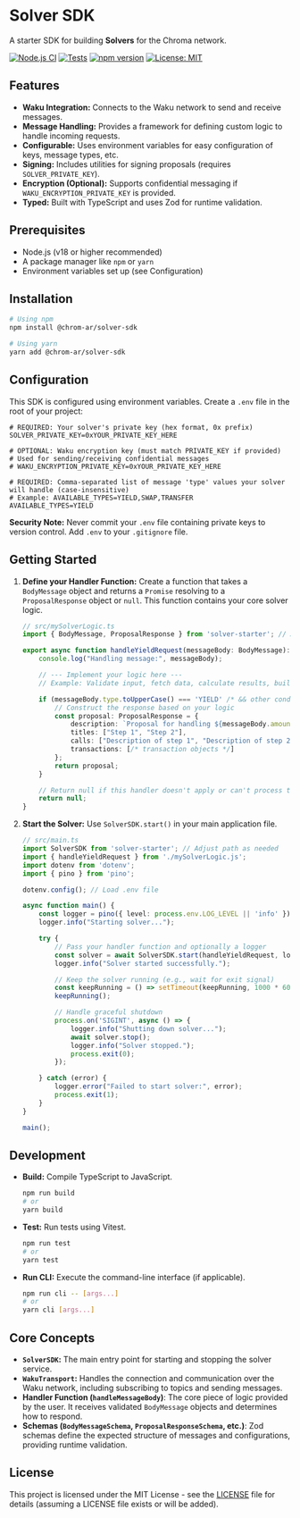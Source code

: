 # Solver SDK

A starter SDK for building **Solvers** for the Chroma network.

[![Node.js CI](https://github.com/actions/workflows/node.js.yml/badge.svg)](https://github.com/actions/workflows/node.js.yml) <!-- Placeholder: Replace with actual CI badge -->
[![Tests](https://img.shields.io/badge/tests-passing-brightgreen)](...) <!-- Placeholder: Replace with actual test coverage badge -->
[![npm version](https://badge.fury.io/js/solver-starter.svg)](https://badge.fury.io/js/solver-starter) <!-- Placeholder: Update if published -->
[![License: MIT](https://img.shields.io/badge/License-MIT-yellow.svg)](https://opensource.org/licenses/MIT)


## Features

*   **Waku Integration:** Connects to the Waku network to send and receive messages.
*   **Message Handling:** Provides a framework for defining custom logic to handle incoming requests.
*   **Configurable:** Uses environment variables for easy configuration of keys, message types, etc.
*   **Signing:** Includes utilities for signing proposals (requires `SOLVER_PRIVATE_KEY`).
*   **Encryption (Optional):** Supports confidential messaging if `WAKU_ENCRYPTION_PRIVATE_KEY` is provided.
*   **Typed:** Built with TypeScript and uses Zod for runtime validation.

## Prerequisites

*   Node.js (v18 or higher recommended)
*   A package manager like `npm` or `yarn`
*   Environment variables set up (see Configuration)

## Installation

```bash
# Using npm
npm install @chrom-ar/solver-sdk

# Using yarn
yarn add @chrom-ar/solver-sdk
```

## Configuration

This SDK is configured using environment variables. Create a `.env` file in the root of your project:

```dotenv
# REQUIRED: Your solver's private key (hex format, 0x prefix)
SOLVER_PRIVATE_KEY=0xYOUR_PRIVATE_KEY_HERE

# OPTIONAL: Waku encryption key (must match PRIVATE_KEY if provided)
# Used for sending/receiving confidential messages
# WAKU_ENCRYPTION_PRIVATE_KEY=0xYOUR_PRIVATE_KEY_HERE

# REQUIRED: Comma-separated list of message 'type' values your solver will handle (case-insensitive)
# Example: AVAILABLE_TYPES=YIELD,SWAP,TRANSFER
AVAILABLE_TYPES=YIELD
```


**Security Note:** Never commit your `.env` file containing private keys to version control. Add `.env` to your `.gitignore` file.

## Getting Started

1.  **Define your Handler Function:** Create a function that takes a `BodyMessage` object and returns a `Promise` resolving to a `ProposalResponse` object or `null`. This function contains your core solver logic.

    ```typescript
    // src/mySolverLogic.ts
    import { BodyMessage, ProposalResponse } from 'solver-starter'; // Adjust path as needed

    export async function handleYieldRequest(messageBody: BodyMessage): Promise<ProposalResponse | null> {
        console.log("Handling message:", messageBody);

        // --- Implement your logic here ---
        // Example: Validate input, fetch data, calculate results, build transactions...

        if (messageBody.type.toUpperCase() === 'YIELD' /* && other conditions met */) {
            // Construct the response based on your logic
            const proposal: ProposalResponse = {
                description: `Proposal for handling ${messageBody.amount} ${messageBody.fromToken}`,
                titles: ["Step 1", "Step 2"],
                calls: ["Description of step 1", "Description of step 2"],
                transactions: [/* transaction objects */]
            };
            return proposal;
        }

        // Return null if this handler doesn't apply or can't process the request
        return null;
    }
    ```

2.  **Start the Solver:** Use `SolverSDK.start()` in your main application file.

    ```typescript
    // src/main.ts
    import SolverSDK from 'solver-starter'; // Adjust path as needed
    import { handleYieldRequest } from './mySolverLogic.js';
    import dotenv from 'dotenv';
    import { pino } from 'pino';

    dotenv.config(); // Load .env file

    async function main() {
        const logger = pino({ level: process.env.LOG_LEVEL || 'info' });
        logger.info("Starting solver...");

        try {
            // Pass your handler function and optionally a logger
            const solver = await SolverSDK.start(handleYieldRequest, logger);
            logger.info("Solver started successfully.");

            // Keep the solver running (e.g., wait for exit signal)
            const keepRunning = () => setTimeout(keepRunning, 1000 * 60 * 60); // Keep alive
            keepRunning();

            // Handle graceful shutdown
            process.on('SIGINT', async () => {
                logger.info("Shutting down solver...");
                await solver.stop();
                logger.info("Solver stopped.");
                process.exit(0);
            });

        } catch (error) {
            logger.error("Failed to start solver:", error);
            process.exit(1);
        }
    }

    main();
    ```

## Development

*   **Build:** Compile TypeScript to JavaScript.
    ```bash
    npm run build
    # or
    yarn build
    ```
*   **Test:** Run tests using Vitest.
    ```bash
    npm run test
    # or
    yarn test
    ```
*   **Run CLI:** Execute the command-line interface (if applicable).
    ```bash
    npm run cli -- [args...]
    # or
    yarn cli [args...]
    ```

## Core Concepts

*   **`SolverSDK`:** The main entry point for starting and stopping the solver service.
*   **`WakuTransport`:** Handles the connection and communication over the Waku network, including subscribing to topics and sending messages.
*   **Handler Function (`handleMessageBody`)**: The core piece of logic provided by the user. It receives validated `BodyMessage` objects and determines how to respond.
*   **Schemas (`BodyMessageSchema`, `ProposalResponseSchema`, etc.)**: Zod schemas define the expected structure of messages and configurations, providing runtime validation.

## License

This project is licensed under the MIT License - see the [LICENSE](LICENSE) file for details (assuming a LICENSE file exists or will be added).
